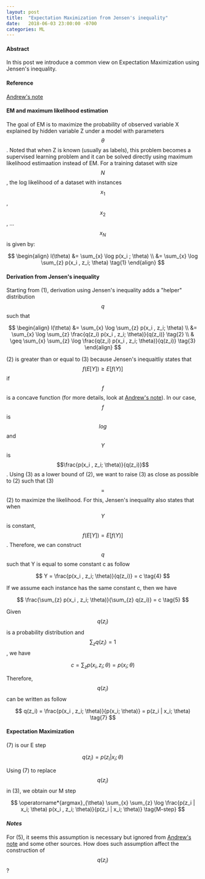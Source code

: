 ```yaml
---
layout: post
title:  "Expectation Maximization from Jensen's inequality"
date:   2018-06-03 23:00:00 -0700
categories: ML
---
```


#### __Abstract__
In this post we introduce a common view on Expectation Maximization using Jensen's inequality.

#### __Reference__
[Andrew's note]: http://cs229.stanford.edu/notes/cs229-notes8.pdf

[Andrew's note]

#### __EM and maximum likelihood estimation__
The goal of EM is to maximize the probability of observed variable X explained by hidden variable Z under a model with 
parameters $$\theta$$. Noted that when Z is known (usually as labels), this problem becomes a supervised learning problem and 
it can be solved directly using maximum likelihood estimaation instead of EM. For a training dataset with size $$N$$, the log likelihood of
a dataset with instances $$x_1$$, $$x_2$$, ... $$x_N$$ is given by:

$$
\begin{align}
    l(\theta) &= \sum_{x} \log p(x_i ; \theta) \\
              &= \sum_{x} \log \sum_{z} p(x_i , z_i; \theta) \tag{1}
\end{align}
$$

#### __Derivation from Jensen's inequality__
Starting from (1), derivation using Jensen's inequality adds a "helper" distribution $$q$$ such that

$$
\begin{align}
    l(\theta) &= \sum_{x} \log \sum_{z} p(x_i , z_i; \theta)  \\
              &= \sum_{x} \log \sum_{z} \frac{q(z_i) p(x_i , z_i; \theta)}{q(z_i)} \tag{2} \\
              & \geq \sum_{x} \sum_{z} \log \frac{q(z_i) p(x_i , z_i; \theta)}{q(z_i)} \tag{3}
\end{align}
$$

(2) is greater than or equal to (3) because Jensen's inequaitliy states that $$f(E[Y]) \geq E[f(Y)]$$ 
if $$f$$ is a concave function (for more details, look at [Andrew's note]). 
In our case, $$f$$ is $$log$$ and $$Y$$ is $$\frac{p(x_i , z_i; \theta)}{q(z_i)}$$. Using (3) as a lower bound 
of (2), we want to raise (3) as close as possible to (2) such that (3) $$=$$ (2) to maximize the likelihood. 
For this, Jensen's inequality also states that when $$Y$$ is constant, $$f(E[Y]) = E[f(Y)]$$. 
Therefore, we can construct $$q$$ such that Y is equal to some constant c as follow

$$
    Y = \frac{p(x_i , z_i; \theta)}{q(z_i)} = c \tag{4}
$$ 

If we assume each instance has the same constant c, then we have

$$
    \frac{\sum_{z} p(x_i , z_i; \theta)}{\sum_{z} q(z_i)} = c \tag{5}
$$

Given $$q(z_i)$$ is a probability distribution and $$\sum_z q(z_i) = 1$$, we have

$$
    c = \sum_{z} p(x_i , z_i; \theta) = p(x_i; \theta) \tag{6}
$$

Therefore, $$q(z_i)$$ can be written as follow

$$
    q(z_i) = \frac{p(x_i , z_i; \theta)}{p(x_i; \theta)} = p(z_i | x_i; \theta) \tag{7}
$$

#### __Expectation Maximization__
(7) is our E step

$$
    q(z_i) = p(z_i | x_i; \theta) \tag{E-step}
$$

Using (7) to replace $$q(z_i)$$ in (3), we obtain our M step

$$
    \operatorname*{argmax}_{\theta} \sum_{x} \sum_{z} \log \frac{p(z_i | x_i; \theta) p(x_i , z_i; \theta)}{p(z_i | x_i; \theta)} \tag{M-step}
$$

#### *__Notes__*
For (5), it seems this assumption is necessary but ignored from [Andrew's note] and some other sources. 
How does such assumption affect the construction of $$q(z_i)$$?




